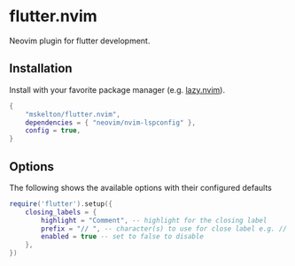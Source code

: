 # flutter.nvim

Neovim plugin for flutter development.

## Installation

Install with your favorite package manager (e.g. [lazy.nvim](https://github.com/folke/lazy.nvim)).

```lua
{
    "mskelton/flutter.nvim",
    dependencies = { "neovim/nvim-lspconfig" },
    config = true,
}
```

## Options

The following shows the available options with their configured defaults

```lua
require('flutter').setup({
    closing_labels = {
        highlight = "Comment", -- highlight for the closing label
        prefix = "// ", -- character(s) to use for close label e.g. // Widget
        enabled = true -- set to false to disable
    },
})
```
